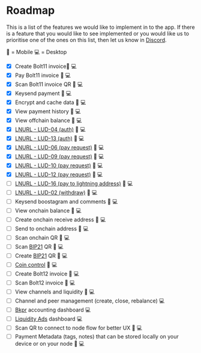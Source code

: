 # Roadmap

This is a list of the features we would like to implement in to the app. If there is a feature that you would like to see implemented or you would like us to prioritise one of the ones on this list, then let us know in [Discord](https://discord.gg/eWfHuJZVaB).

📱 = Mobile
💻 = Desktop

- [x] Create Bolt11 invoice📱 💻
- [x] Pay Bolt11 invoice 📱 💻
- [x] Scan Bolt11 invoice QR 📱 💻
- [x] Keysend payment 📱 💻
- [x] Encrypt and cache data 📱 💻
- [x] View payment history 📱 💻
- [x] View offchain balance 📱 💻
- [x] [LNURL - LUD-04 (auth)](https://github.com/lnurl/luds/blob/luds/04.md) 📱 💻
- [x] [LNURL - LUD-13 (auth)](https://github.com/lnurl/luds/blob/luds/13.md) 📱 💻
- [x] [LNURL - LUD-06 (pay request)](https://github.com/lnurl/luds/blob/luds/06.md) 📱 💻
- [x] [LNURL - LUD-09 (pay request)](https://github.com/lnurl/luds/blob/luds/09.md) 📱 💻
- [x] [LNURL - LUD-10 (pay request)](https://github.com/lnurl/luds/blob/luds/10.md) 📱 💻
- [x] [LNURL - LUD-12 (pay request)](https://github.com/lnurl/luds/blob/luds/12.md) 📱 💻
- [ ] [LNURL - LUD-16 (pay to lightning address)](https://github.com/lnurl/luds/blob/luds/16.md) 📱 💻
- [ ] [LNURL - LUD-02 (withdraw)](https://github.com/lnurl/luds/blob/luds/03.md) 📱 💻
- [ ] Keysend boostagram and comments 📱 💻
- [ ] View onchain balance 📱 💻
- [ ] Create onchain receive address 📱 💻
- [ ] Send to onchain address 📱 💻
- [ ] Scan onchain QR 📱 💻
- [ ] Scan [BIP21](https://bitcoinqr.dev/) QR 📱 💻
- [ ] Create [BIP21](https://bitcoinqr.dev/) QR 📱 💻
- [ ] [Coin control](https://twitter.com/pedromvpg/status/1553123963139756032?s=20) 📱 💻
- [ ] Create Bolt12 invoice 📱 💻
- [ ] Scan Bolt12 invoice 📱 💻
- [ ] View channels and liquidity 📱 💻
- [ ] Channel and peer management (create, close, rebalance) 💻
- [ ] [Bkpr](https://lightning.readthedocs.io/lightning-bkpr-listincome.7.html) accounting dashboard 💻
- [ ] [Liquidity Ads](https://medium.com/blockstream/setting-up-liquidity-ads-in-c-lightning-54e4c59c091d) dashboard 💻
- [ ] Scan QR to connect to node flow for better UX 📱 💻
- [ ] Payment Metadata (tags, notes) that can be stored locally on your device or on your node 📱 💻
